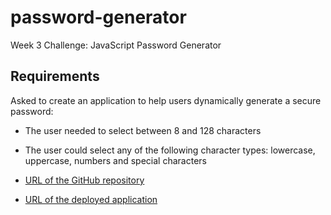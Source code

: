 # password-generator
Week 3 Challenge: JavaScript Password Generator

## Requirements

Asked to create an application to help users dynamically generate a secure password:

* The user needed to select between 8 and 128 characters

* The user could select any of the following character types: lowercase, uppercase, numbers and special characters

* [URL of the GitHub repository](https://github.com/cshepscorp/password-generator)

* [URL of the deployed application](https://cshepscorp.github.io/password-generator/)

